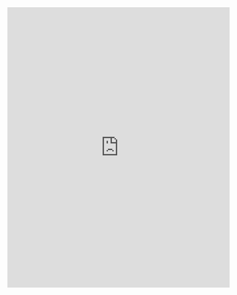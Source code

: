<iframe src="https://www.linkedin.com/embed/feed/update/urn:li:ugcPost:6916840475916201984" height="634" width="504" frameborder="0" allowfullscreen="" title="Publicação incorporada"></iframe>

